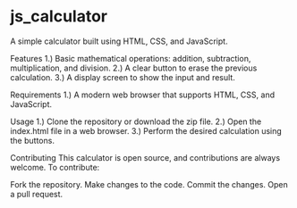 # js_calculator

A simple calculator built using HTML, CSS, and JavaScript.

Features
1.) Basic mathematical operations: addition, subtraction, multiplication, and division.
2.) A clear button to erase the previous calculation.
3.) A display screen to show the input and result.

Requirements
1.) A modern web browser that supports HTML, CSS, and JavaScript.

Usage
1.) Clone the repository or download the zip file.
2.) Open the index.html file in a web browser.
3.) Perform the desired calculation using the buttons.

Contributing
This calculator is open source, and contributions are always welcome. To contribute:

Fork the repository.
Make changes to the code.
Commit the changes.
Open a pull request.

